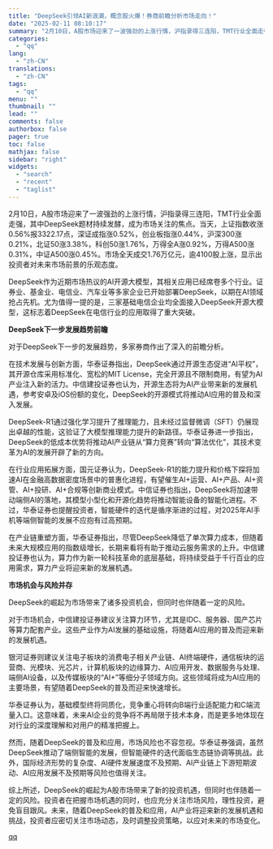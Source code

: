 ```yaml
---
title: "DeepSeek引领AI新浪潮，概念股火爆！券商前瞻分析市场走向！"
date: "2025-02-11 08:10:17"
summary: "2月10日，A股市场迎来了一波强劲的上涨行情，沪指录得三连阳，TMT行业全面走强，其中DeepSee..."
categories:
  - "qq"
lang:
  - "zh-CN"
translations:
  - "zh-CN"
tags:
  - "qq"
menu: ""
thumbnail: ""
lead: ""
comments: false
authorbox: false
pager: true
toc: false
mathjax: false
sidebar: "right"
widgets:
  - "search"
  - "recent"
  - "taglist"
---
```


2月10日，A股市场迎来了一波强劲的上涨行情，沪指录得三连阳，TMT行业全面走强，其中DeepSeek题材持续发酵，成为市场关注的焦点。当天，上证指数收涨0.56%报3322.17点，深证成指涨0.52%，创业板指涨0.44%，沪深300涨0.21%，北证50涨3.38%，科创50涨1.76%，万得全A涨0.92%，万得A500涨0.31%，中证A500涨0.45%。市场全天成交1.76万亿元，逾4100股上涨，显示出投资者对未来市场前景的乐观态度。

DeepSeek作为近期市场热议的AI开源大模型，其相关应用已经席卷多个行业。证券业、基金业、电信业、汽车业等多家企业已开始部署DeepSeek，以期在AI领域抢占先机。尤为值得一提的是，三家基础电信企业均全面接入DeepSeek开源大模型，这标志着DeepSeek在电信行业的应用取得了重大突破。

**DeepSeek下一步发展趋势前瞻**

对于DeepSeek下一步的发展趋势，多家券商作出了深入的前瞻分析。

在技术发展与创新方面，华泰证券指出，DeepSeek通过开源生态促进“AI平权”，其开源仓库采用标准化、宽松的MIT License，完全开源且不限制商用，有望为AI产业注入新的活力。中信建投证券也认为，开源生态将为AI产业带来新的发展机遇，参考安卓及iOS份额的变化，DeepSeek的开源模式将推动AI应用的普及和深入发展。

DeepSeek-R1通过强化学习提升了推理能力，且未经过监督微调（SFT）仍展现出卓越的性能，这验证了大模型推理能力提升的新路径。华泰证券进一步指出，DeepSeek的低成本优势将推动AI产业链从“算力竞赛”转向“算法优化”，其技术变革为AI的发展开辟了新的方向。

在行业应用拓展方面，国元证券认为，DeepSeek-R1的能力提升和价格下探将加速AI在金融高数据密度场景中的普惠化进程，有望催生AI+运营、AI+产品、AI+资管、AI+投研、AI+合规等创新商业模式。中信证券也指出，DeepSeek将加速带动端侧AI的落地，其模型小型化和开源化趋势将推动智能设备的智能化进程。不过，华泰证券也提醒投资者，智能硬件的迭代是循序渐进的过程，对2025年AI手机等端侧智能的发展不应抱有过高预期。

在产业链重塑方面，华泰证券指出，尽管DeepSeek降低了单次算力成本，但随着未来大规模应用的指数级增长，长期来看将有助于推动云服务需求的上升。中信建投证券也认为，算力作为新一轮科技革命的底层基础，将持续受益于千行百业的应用需求，算力产业将迎来新的发展机遇。

**市场机会与风险并存**

DeepSeek的崛起为市场带来了诸多投资机会，但同时也伴随着一定的风险。

对于市场机会，中信建投证券建议关注算力环节，尤其是IDC、服务器、国产芯片等算力配套产业。这些产业作为AI发展的基础设施，将随着AI应用的普及而迎来新的发展机遇。

银河证券则建议关注电子板块的消费电子相关产业链、AI终端硬件，通信板块的运营商、光模块、光芯片，计算机板块的边缘算力、AI应用开发、数据服务与处理、端侧AI设备，以及传媒板块的“AI+”等细分子领域方向。这些领域将成为AI应用的主要场景，有望随着DeepSeek的普及而迎来快速增长。

华泰证券认为，基础模型终将同质化，竞争重心将转向B端行业适配能力和C端流量入口。这意味着，未来AI企业的竞争将不再局限于技术本身，而是更多地体现在对行业的深度理解和对用户的精准把握上。

然而，随着DeepSeek的普及和应用，市场风险也不容忽视。华泰证券强调，虽然DeepSeek推动了端侧智能的发展，但智能硬件的迭代面临生态链协调等挑战。此外，国际经济形势的复杂度、AI硬件发展速度不及预期、AI产业链上下游短期波动、AI应用发展不及预期等风险也值得关注。

综上所述，DeepSeek的崛起为A股市场带来了新的投资机遇，但同时也伴随着一定的风险。投资者在把握市场机遇的同时，也应充分关注市场风险，理性投资，避免盲目跟风。未来，随着DeepSeek的普及和应用，AI产业将迎来新的发展机遇和挑战，投资者应密切关注市场动态，及时调整投资策略，以应对未来的市场变化。

[qq](https://new.qq.com/rain/a/20250211A01CLT00)

